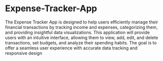 # Expense-Tracker-App

The Expense Tracker App is designed to help users efficiently manage their financial transactions by tracking income and expenses, categorizing them, and providing insightful data visualizations. This application will provide users with an intuitive interface, allowing them to view, add, edit, and delete transactions, set budgets, and analyze their spending habits. The goal is to offer a seamless user experience with accurate data tracking and responsive design


